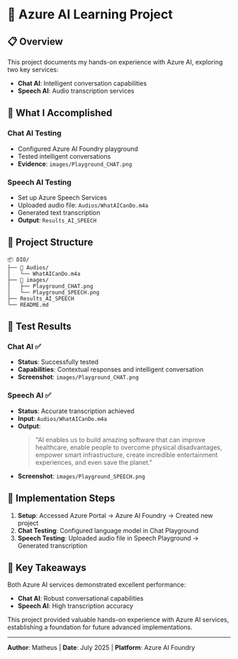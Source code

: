 # 🚀 Azure AI Learning Project

## 📋 Overview

This project documents my hands-on experience with Azure AI, exploring two key services:
- **Chat AI**: Intelligent conversation capabilities
- **Speech AI**: Audio transcription services

## 🎯 What I Accomplished

### Chat AI Testing
- Configured Azure AI Foundry playground
- Tested intelligent conversations
- **Evidence**: `images/Playground_CHAT.png`

### Speech AI Testing
- Set up Azure Speech Services
- Uploaded audio file: `Audios/WhatAICanDo.m4a`
- Generated text transcription
- **Output**: `Results_AI_SPEECH`

## 📁 Project Structure

```
📦 DIO/
├── 📂 Audios/
│   └── WhatAICanDo.m4a
├── 📂 images/
│   ├── Playground_CHAT.png
│   └── Playground_SPEECH.png
├── Results_AI_SPEECH
└── README.md
```

## 🧪 Test Results

### Chat AI ✅
- **Status**: Successfully tested
- **Capabilities**: Contextual responses and intelligent conversation
- **Screenshot**: `images/Playground_CHAT.png`

### Speech AI ✅
- **Status**: Accurate transcription achieved
- **Input**: `Audios/WhatAICanDo.m4a`
- **Output**:
    > "AI enables us to build amazing software that can improve healthcare, enable people to overcome physical disadvantages, empower smart infrastructure, create incredible entertainment experiences, and even save the planet."
- **Screenshot**: `images/Playground_SPEECH.png`

## 🔧 Implementation Steps

1. **Setup**: Accessed Azure Portal → Azure AI Foundry → Created new project
2. **Chat Testing**: Configured language model in Chat Playground
3. **Speech Testing**: Uploaded audio file in Speech Playground → Generated transcription

## 🎉 Key Takeaways

Both Azure AI services demonstrated excellent performance:
- **Chat AI**: Robust conversational capabilities
- **Speech AI**: High transcription accuracy

This project provided valuable hands-on experience with Azure AI services, establishing a foundation for future advanced implementations.

---
**Author**: Matheus | **Date**: July 2025 | **Platform**: Azure AI Foundry
